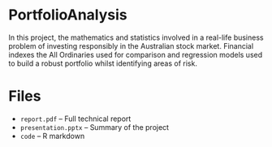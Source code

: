 # PortfolioAnalysis
In this project, the mathematics and statistics involved in a real-life business problem of investing responsibly in the Australian stock market. Financial indexes the All Ordinaries used for comparison and regression models used to build a robust portfolio whilst identifying areas of risk. 

# Files
- `report.pdf` – Full technical report
- `presentation.pptx` – Summary of the project
- `code` – R markdown
